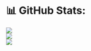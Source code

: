 # 📊 GitHub Stats:
![](https://github-readme-stats.vercel.app/api?username=NicholasDevelopers&theme=dark&hide_border=false&include_all_commits=true&count_private=true)<br/>
![](https://github-readme-streak-stats.herokuapp.com/?user=NicholasDevelopers&theme=dark&hide_border=false)<br/>
![](https://github-readme-stats.vercel.app/api/top-langs/?username=NicholasDevelopers&theme=dark&hide_border=false&include_all_commits=true&count_private=true&layout=compact)
